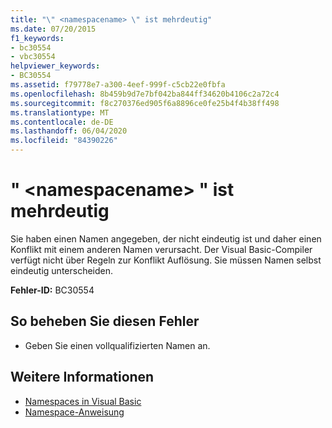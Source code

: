 ```yaml
---
title: "\" <namespacename> \" ist mehrdeutig"
ms.date: 07/20/2015
f1_keywords:
- bc30554
- vbc30554
helpviewer_keywords:
- BC30554
ms.assetid: f79778e7-a300-4eef-999f-c5cb22e0fbfa
ms.openlocfilehash: 8b459b9d7e7bf042ba844ff34620b4106c2a72c4
ms.sourcegitcommit: f8c270376ed905f6a8896ce0fe25b4f4b38ff498
ms.translationtype: MT
ms.contentlocale: de-DE
ms.lasthandoff: 06/04/2020
ms.locfileid: "84390226"
---
```

# <a name="namespacename-is-ambiguous"></a>" \<namespacename> " ist mehrdeutig
Sie haben einen Namen angegeben, der nicht eindeutig ist und daher einen Konflikt mit einem anderen Namen verursacht. Der Visual Basic-Compiler verfügt nicht über Regeln zur Konflikt Auflösung. Sie müssen Namen selbst eindeutig unterscheiden.  
  
 **Fehler-ID:** BC30554  
  
## <a name="to-correct-this-error"></a>So beheben Sie diesen Fehler  
  
- Geben Sie einen vollqualifizierten Namen an.  
  
## <a name="see-also"></a>Weitere Informationen

- [Namespaces in Visual Basic](../programming-guide/program-structure/namespaces.md)
- [Namespace-Anweisung](../language-reference/statements/namespace-statement.md)
